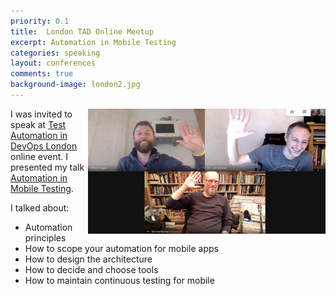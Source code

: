 ```yaml
---
priority: 0.1
title:  London TAD Online Meetup
excerpt: Automation in Mobile Testing
categories: speaking
layout: conferences
comments: true
background-image: london2.jpg
---
```


<img src="/images/london-tad.png"
     style="float: right; width: 380px" />

I was invited to speak at [Test Automation in DevOps London](https://www.meetup.com/londontad/events/270303388/) online event. I presented my talk [Automation in Mobile Testing](https://speakerdeck.com/milan_kuveljic/automation-in-mobile-testing-959161cb-1a41-4967-a836-e8cf8aabd76f). 

I talked about:

- Automation principles
- How to scope your automation for mobile apps
- How to design the architecture
- How to decide and choose tools
- How to maintain continuous testing for mobile